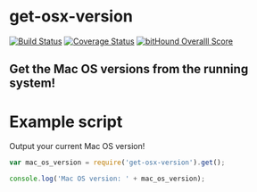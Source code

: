 # get-osx-version

[![Build Status](https://travis-ci.org/fscherwi/get-osx-version.svg?branch=master)](https://travis-ci.org/fscherwi/get-osx-version) [![Coverage Status](https://coveralls.io/repos/fscherwi/get-osx-version/badge.svg?branch=master&service=github)](https://coveralls.io/github/fscherwi/get-osx-version?branch=master) [![bitHound Overalll Score](https://www.bithound.io/github/fscherwi/get-osx-version/badges/score.svg)](https://www.bithound.io/github/fscherwi/get-osx-version)

## Get the Mac OS versions from the running system!

# Example script

Output your current Mac OS version!

```javascript
var mac_os_version = require('get-osx-version').get();

console.log('Mac OS version: ' + mac_os_version);
```

